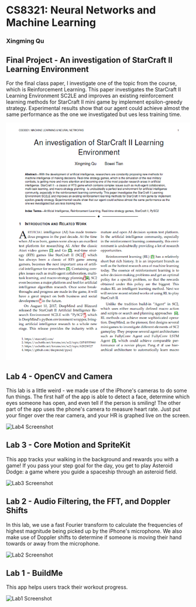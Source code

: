 # CS8321: Neural Networks and Machine Learning
### Xingming Qu

## Final Project - An investigation of StarCraft II Learning Environment
For the final class paper, I investigate one of the topic from the course, which is Reinforcement Learning.
This paper investigates the StarCraft II Learning Environment SC2LE and improves an existing reinforcement learning methods for StarCraft II mini game by implement epsilon-greedy strategy. Experimental results show that our agent could achieve almost the same performance as the one we investigated but ues less training time.

[![Project](Screenshots/finalpaper.png)](https://drive.google.com/file/d/1aFX-ymbntirgQYWH1VSDiuhq4q6imHQ-/preview)


## Lab 4 - OpenCV and Camera
This lab is a little weird - we made use of the iPhone's cameras to do some fun things. The first half of the app is able to detect a face, determine which eyes someone has open, and even tell if the person is smiling! The other part of the app uses the phone's camera to measure heart rate. Just put your finger over the rear camera, and your HR is graphed live on the screen.


![Lab4 Screenshot](Screenshots/Lab%204.png)


## Lab 3 - Core Motion and SpriteKit
This app tracks your walking in the background and rewards you with a game! If you pass your step goal for the day, you get to play Asteroid Dodge: a game where you guide a spaceship through an asteroid field.


![Lab3 Screenshot](Screenshots/Lab%203.png)


## Lab 2 - Audio Filtering, the FFT, and Doppler Shifts
In this lab, we use a fast Fourier transform to calculate the frequencies of highest magnitude being picked up by the iPhone's microphone. We also make use of Doppler shifts to determine if someone is moving their hand towards or away from the microphone. 


![Lab2 Screenshot](Screenshots/Lab%202.png)


## Lab 1 - BuildMe
This app helps users track their workout progress.


![Lab1 Screenshot](Screenshots/Lab%201.png)